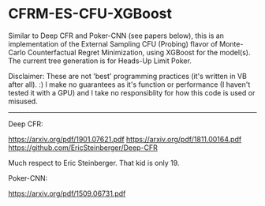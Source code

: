 # CFRM-ES-CFU-XGBoost

Similar to Deep CFR and Poker-CNN (see papers below), this is an implementation of the External Sampling CFU (Probing) flavor of Monte-Carlo Counterfactual Regret Minimization, using XGBoost for the model(s).  The current tree generation is for Heads-Up Limit Poker.  

Disclaimer:  These are not 'best' programming practices (it's written in VB after all).  :)  I make no guarantees as it's function or performance (I haven't tested it with a GPU) and I take no responsiblity for how this code is used or misused. 

------------------------------------------------------------------

Deep CFR:

https://arxiv.org/pdf/1901.07621.pdf
https://arxiv.org/pdf/1811.00164.pdf
https://github.com/EricSteinberger/Deep-CFR

Much respect to Eric Steinberger.  That kid is only 19.  

Poker-CNN:

https://arxiv.org/pdf/1509.06731.pdf


